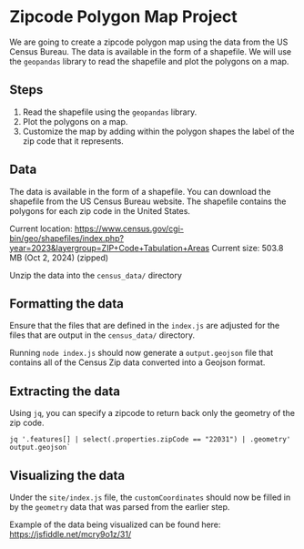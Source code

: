 # Zipcode Polygon Map Project

We are going to create a zipcode polygon map using the data from the US Census Bureau. The data is available in the form of a shapefile. We will use the `geopandas` library to read the shapefile and plot the polygons on a map.

## Steps

1. Read the shapefile using the `geopandas` library.
2. Plot the polygons on a map.
3. Customize the map by adding within the polygon shapes the label of the zip code that it represents.

## Data

The data is available in the form of a shapefile. You can download the shapefile from the US Census Bureau website. The shapefile contains the polygons for each zip code in the United States.

Current location: https://www.census.gov/cgi-bin/geo/shapefiles/index.php?year=2023&layergroup=ZIP+Code+Tabulation+Areas
Current size: 503.8 MB (Oct 2, 2024) (zipped)

Unzip the data into the `census_data/` directory

## Formatting the data

Ensure that the files that are defined in the `index.js` are adjusted for the files that are output in the `census_data/` directory.

Running `node index.js` should now generate a `output.geojson` file that contains all of the Census Zip data converted into a Geojson format.

## Extracting the data

Using `jq`, you can specify a zipcode to return back only the geometry of the zip code.

```
jq '.features[] | select(.properties.zipCode == "22031") | .geometry' output.geojson`
```

## Visualizing the data

Under the `site/index.js` file, the `customCoordinates` should now be filled in by the `geometry` data that was parsed from the earlier step.

Example of the data being visualized can be found here: https://jsfiddle.net/mcry9o1z/31/
